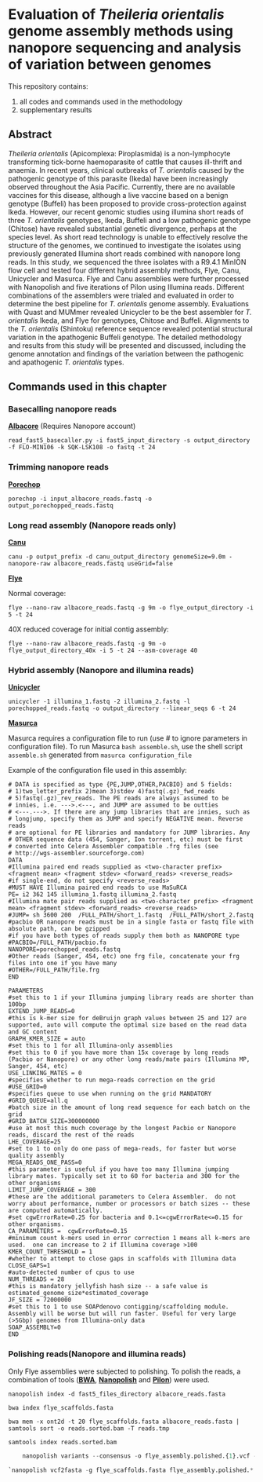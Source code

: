 # Evaluation of *Theileria orientalis* genome assembly methods using nanopore sequencing and analysis of variation between genomes
This repository contains:
1) all codes and commands used in the methodology
2) supplementary results

## Abstract
*Theileria orientalis* (Apicomplexa: Piroplasmida) is a non-lymphocyte transforming tick-borne haemoparasite of cattle that causes ill-thrift and anaemia. In recent years, clinical outbreaks of *T. orientalis* caused by the pathogenic genotype of this parasite (Ikeda) have been increasingly observed throughout the Asia Pacific.  Currently, there are no  available vaccines for this disease, although a live vaccine based on a benign genotype (Buffeli) has been proposed to provide cross-protection against Ikeda. However, our recent genomic studies using illumina short reads of three *T. orientalis* genotypes, Ikeda, Buffeli and a low pathogenic genotype (Chitose) have revealed substantial genetic divergence, perhaps at the species level. As short read technology is unable to effectively resolve the structure of the genomes, we continued to investigate the isolates using previously generated Illumina short reads combined with nanopore long reads. In this study, we sequenced the three isolates with a R9.4.1 MinION flow cell and tested four different hybrid assembly methods, Flye, Canu, Unicycler and Masurca. Flye and Canu assemblies were further processed with Nanopolish and five iterations of Pilon using Illumina reads. Different combinations of the assemblers were trialed and evaluated in order to determine the best pipeline for *T. orientalis* genome assembly. Evaluations with Quast and MUMmer revealed Unicycler to be the best assembler for *T. orientalis* Ikeda, and Flye for genotypes, Chitose and Buffeli. Alignments to the *T. orientalis* (Shintoku) reference sequence revealed potential structural variation in the apathogenic Buffeli genotype. The detailed methodology and results from this study will be presented and discussed, including the genome annotation and findings of the variation between the pathogenic and apathogenic *T. orientalis* types.

## Commands used in this chapter

### Basecalling nanopore reads
**[Albacore](https://community.nanoporetech.com/protocols/albacore-offline-basecalli/v/abec_2003_v1_revan_29nov2016/linux)** (Requires Nanopore account)

`read_fast5_basecaller.py -i fast5_input_directory -s output_directory -f FLO-MIN106 -k SQK-LSK108 -o fastq -t 24`

### Trimming nanopore reads
**[Porechop](https://github.com/rrwick/Porechop)**

`porechop -i input_albacore_reads.fastq -o output_porechopped_reads.fastq`

### Long read assembly (Nanopore reads only)
**[Canu](https://github.com/marbl/canu)**

`canu -p output_prefix -d canu_output_directory genomeSize=9.0m -nanopore-raw albacore_reads.fastq useGrid=false`

**[Flye](https://github.com/fenderglass/Flye)**

Normal coverage:

`flye --nano-raw albacore_reads.fastq -g 9m -o flye_output_directory -i 5 -t 24`

40X reduced coverage for initial contig assembly:

`flye --nano-raw albacore_reads.fastq -g 9m -o flye_output_directory_40x -i 5 -t 24 --asm-coverage 40`

### Hybrid assembly (Nanopore and illumina reads)
**[Unicycler](https://github.com/rrwick/Unicycler)**

`unicycler -1 illumina_1.fastq -2 illumina_2.fastq -l porechopped_reads.fastq -o output_directory --linear_seqs 6 -t 24`

**[Masurca](https://github.com/alekseyzimin/masurca)**

Masurca requires a configuration file to run (use # to ignore parameters in configuration file). To run Masurca `bash assemble.sh`, use the shell script `assemble.sh` generated from `masurca configuration_file`

Example of the configuration file used in this assembly:
```
# DATA is specified as type {PE,JUMP,OTHER,PACBIO} and 5 fields:
# 1)two_letter_prefix 2)mean 3)stdev 4)fastq(.gz)_fwd_reads
# 5)fastq(.gz)_rev_reads. The PE reads are always assumed to be
# innies, i.e. --->.<---, and JUMP are assumed to be outties
# <---.--->. If there are any jump libraries that are innies, such as
# longjump, specify them as JUMP and specify NEGATIVE mean. Reverse reads
# are optional for PE libraries and mandatory for JUMP libraries. Any
# OTHER sequence data (454, Sanger, Ion torrent, etc) must be first
# converted into Celera Assembler compatible .frg files (see
# http://wgs-assembler.sourceforge.com)
DATA
#Illumina paired end reads supplied as <two-character prefix> <fragment mean> <fragment stdev> <forward_reads> <reverse_reads>
#if single-end, do not specify <reverse_reads>
#MUST HAVE Illumina paired end reads to use MaSuRCA
PE= i2 362 145 illumina_1.fastq illumina_2.fastq
#Illumina mate pair reads supplied as <two-character prefix> <fragment mean> <fragment stdev> <forward_reads> <reverse_reads>
#JUMP= sh 3600 200  /FULL_PATH/short_1.fastq  /FULL_PATH/short_2.fastq
#pacbio OR nanopore reads must be in a single fasta or fastq file with absolute path, can be gzipped
#if you have both types of reads supply them both as NANOPORE type
#PACBIO=/FULL_PATH/pacbio.fa
NANOPORE=porechopped_reads.fastq
#Other reads (Sanger, 454, etc) one frg file, concatenate your frg files into one if you have many
#OTHER=/FULL_PATH/file.frg
END

PARAMETERS
#set this to 1 if your Illumina jumping library reads are shorter than 100bp
EXTEND_JUMP_READS=0
#this is k-mer size for deBruijn graph values between 25 and 127 are supported, auto will compute the optimal size based on the read data and GC content
GRAPH_KMER_SIZE = auto
#set this to 1 for all Illumina-only assemblies
#set this to 0 if you have more than 15x coverage by long reads (Pacbio or Nanopore) or any other long reads/mate pairs (Illumina MP, Sanger, 454, etc)
USE_LINKING_MATES = 0
#specifies whether to run mega-reads correction on the grid
#USE_GRID=0
#specifies queue to use when running on the grid MANDATORY
#GRID_QUEUE=all.q
#batch size in the amount of long read sequence for each batch on the grid
#GRID_BATCH_SIZE=300000000
#use at most this much coverage by the longest Pacbio or Nanopore reads, discard the rest of the reads
LHE_COVERAGE=25
#set to 1 to only do one pass of mega-reads, for faster but worse quality assembly
MEGA_READS_ONE_PASS=0
#this parameter is useful if you have too many Illumina jumping library mates. Typically set it to 60 for bacteria and 300 for the other organisms 
LIMIT_JUMP_COVERAGE = 300
#these are the additional parameters to Celera Assembler.  do not worry about performance, number or processors or batch sizes -- these are computed automatically. 
#set cgwErrorRate=0.25 for bacteria and 0.1<=cgwErrorRate<=0.15 for other organisms.
CA_PARAMETERS =  cgwErrorRate=0.15
#minimum count k-mers used in error correction 1 means all k-mers are used.  one can increase to 2 if Illumina coverage >100
KMER_COUNT_THRESHOLD = 1
#whether to attempt to close gaps in scaffolds with Illumina data
CLOSE_GAPS=1
#auto-detected number of cpus to use
NUM_THREADS = 28
#this is mandatory jellyfish hash size -- a safe value is estimated_genome_size*estimated_coverage
JF_SIZE = 72000000
#set this to 1 to use SOAPdenovo contigging/scaffolding module.  Assembly will be worse but will run faster. Useful for very large (>5Gbp) genomes from Illumina-only data
SOAP_ASSEMBLY=0
END
```

### Polishing reads(Nanopore and illumina reads)
Only Flye assemblies were subjected to polishing. To polish the reads, a combination of tools (**[BWA](https://github.com/lh3/bwa)**, **[Nanopolish](https://github.com/jts/nanopolish)** and **[Pilon](https://github.com/broadinstitute/pilon)**) were used. 

`nanopolish index -d fast5_files_directory albacore_reads.fasta`

`bwa index flye_scaffolds.fasta`

`bwa mem -x ont2d -t 20 flye_scaffolds.fasta albacore_reads.fasta | samtools sort -o reads.sorted.bam -T reads.tmp`

`samtools index reads.sorted.bam`

```python nanopolish_makerange.py flye_scaffolds.fasta | parallel --results nanopolish.results -P 8 \
	nanopolish variants --consensus -o flye_assembly.polished.{1}.vcf -w {1} -r albacore_reads.fasta -g flye_scaffolds.fasta -b reads.sorted.bam -t 6 --min-candidate-frequency 0.1 -q dcm,dam```

`nanopolish vcf2fasta -g flye_scaffolds.fasta flye_assembly.polished.*.vcf > ikeda_flye_polished_genome.fa`
